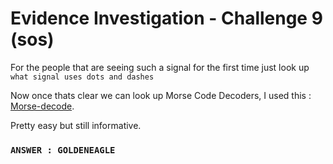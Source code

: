 # Evidence Investigation - Challenge 9 (sos)

For the people that are seeing such a signal for the first time just look up `what signal uses dots and dashes`

Now once thats clear we can look up Morse Code Decoders, I used this : [Morse-decode](https://morsecode.world/international/translator.html).

Pretty easy but still informative.

### `ANSWER : GOLDENEAGLE`